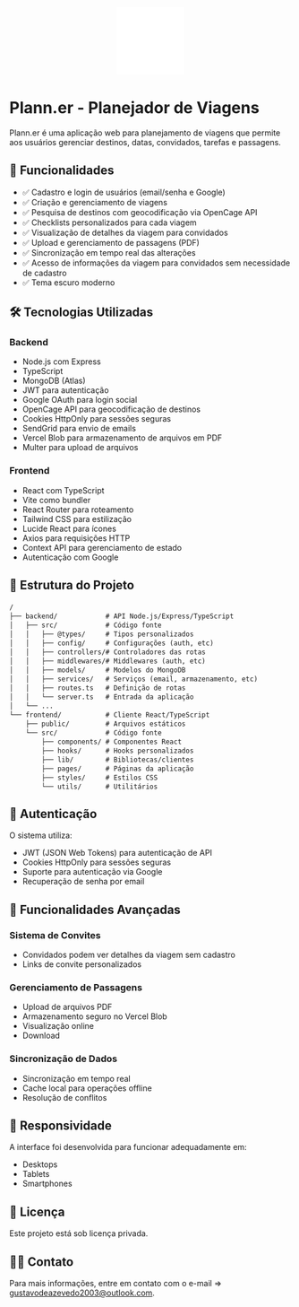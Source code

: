 <div align="center">
  <img src="frontend/public/logo.svg" alt="Plann.er Logo" width="120" height="120">
</div>

# Plann.er - Planejador de Viagens

Plann.er é uma aplicação web para planejamento de viagens que permite aos usuários gerenciar destinos, datas, convidados, tarefas e passagens.

## 🌟 Funcionalidades

- ✅ Cadastro e login de usuários (email/senha e Google)
- ✅ Criação e gerenciamento de viagens
- ✅ Pesquisa de destinos com geocodificação via OpenCage API
- ✅ Checklists personalizados para cada viagem
- ✅ Visualização de detalhes da viagem para convidados
- ✅ Upload e gerenciamento de passagens (PDF)
- ✅ Sincronização em tempo real das alterações
- ✅ Acesso de informações da viagem para convidados sem necessidade de cadastro
- ✅ Tema escuro moderno

## 🛠 Tecnologias Utilizadas

### Backend

- Node.js com Express
- TypeScript
- MongoDB (Atlas)
- JWT para autenticação
- Google OAuth para login social
- OpenCage API para geocodificação de destinos
- Cookies HttpOnly para sessões seguras
- SendGrid para envio de emails
- Vercel Blob para armazenamento de arquivos em PDF
- Multer para upload de arquivos

### Frontend

- React com TypeScript
- Vite como bundler
- React Router para roteamento
- Tailwind CSS para estilização
- Lucide React para ícones
- Axios para requisições HTTP
- Context API para gerenciamento de estado
- Autenticação com Google

## 📂 Estrutura do Projeto

```
/
├── backend/            # API Node.js/Express/TypeScript
│   ├── src/            # Código fonte
│   │   ├── @types/     # Tipos personalizados
│   │   ├── config/     # Configurações (auth, etc)
│   │   ├── controllers/# Controladores das rotas
│   │   ├── middlewares/# Middlewares (auth, etc)
│   │   ├── models/     # Modelos do MongoDB
│   │   ├── services/   # Serviços (email, armazenamento, etc)
│   │   ├── routes.ts   # Definição de rotas
│   │   └── server.ts   # Entrada da aplicação
│   └── ...
└── frontend/           # Cliente React/TypeScript
    ├── public/         # Arquivos estáticos
    └── src/            # Código fonte
        ├── components/ # Componentes React
        ├── hooks/      # Hooks personalizados
        ├── lib/        # Bibliotecas/clientes
        ├── pages/      # Páginas da aplicação
        ├── styles/     # Estilos CSS
        └── utils/      # Utilitários
```

## 🔐 Autenticação

O sistema utiliza:

- JWT (JSON Web Tokens) para autenticação de API
- Cookies HttpOnly para sessões seguras
- Suporte para autenticação via Google
- Recuperação de senha por email

## 🧩 Funcionalidades Avançadas

### Sistema de Convites

- Convidados podem ver detalhes da viagem sem cadastro
- Links de convite personalizados

### Gerenciamento de Passagens

- Upload de arquivos PDF
- Armazenamento seguro no Vercel Blob
- Visualização online
- Download

### Sincronização de Dados

- Sincronização em tempo real
- Cache local para operações offline
- Resolução de conflitos

## 📱 Responsividade

A interface foi desenvolvida para funcionar adequadamente em:

- Desktops
- Tablets
- Smartphones

## 📝 Licença

Este projeto está sob licença privada.

## 👨‍💻 Contato

Para mais informações, entre em contato com o e-mail => [gustavodeazevedo2003@outlook.com](mailto:gustavodeazevedo2003@outlook.com).
